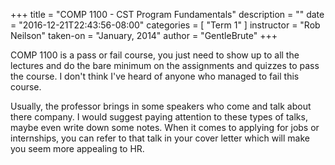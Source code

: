 +++
title = "COMP 1100 - CST Program Fundamentals"
description = ""
date = "2016-12-21T22:43:56-08:00"
categories = [
    "Term 1"
]
instructor = "Rob Neilson"
taken-on = "January, 2014"
author = "GentleBrute"
+++

COMP 1100 is a pass or fail course, you just need to show up to all the lectures and do the bare minimum on the assignments and quizzes to pass the course. I don't think I've heard of anyone who managed to fail this course.

Usually, the professor brings in some speakers who come and talk about there company. I would suggest paying attention to these types of talks, maybe even write down some notes. When it comes to applying for jobs or internships, you can refer to that talk in your cover letter which will make you seem more appealing to HR.
